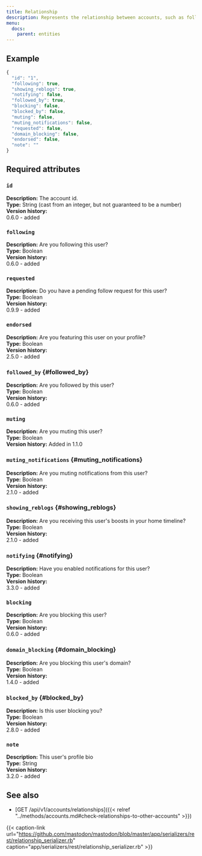 ```yaml
---
title: Relationship
description: Represents the relationship between accounts, such as following / blocking / muting / etc.
menu:
  docs:
    parent: entities
---
```


## Example

```javascript
{
  "id": "1",
  "following": true,
  "showing_reblogs": true,
  "notifying": false,
  "followed_by": true,
  "blocking": false,
  "blocked_by": false,
  "muting": false,
  "muting_notifications": false,
  "requested": false,
  "domain_blocking": false,
  "endorsed": false,
  "note": ""
}
```

## Required attributes

### `id`

**Description:** The account id.\
**Type:** String \(cast from an integer, but not guaranteed to be a number\)\
**Version history:**\
0.6.0 - added

### `following`

**Description:** Are you following this user?\
**Type:** Boolean\
**Version history:**\
0.6.0 - added

### `requested`

**Description:** Do you have a pending follow request for this user?\
**Type:** Boolean\
**Version history:**\
0.9.9 - added

### `endorsed`

**Description:** Are you featuring this user on your profile?\
**Type:** Boolean\
**Version history:**\
2.5.0 - added

### `followed_by` {#followed_by}

**Description:** Are you followed by this user?\
**Type:** Boolean\
**Version history:**\
0.6.0 - added

### `muting`

**Description:** Are you muting this user?\
**Type:** Boolean\
**Version history:** Added in 1.1.0

### `muting_notifications` {#muting_notifications}

**Description:** Are you muting notifications from this user?\
**Type:** Boolean\
**Version history:**\
2.1.0 - added

### `showing_reblogs` {#showing_reblogs}

**Description:** Are you receiving this user's boosts in your home timeline?\
**Type:** Boolean\
**Version history:**\
2.1.0 - added

### `notifying` {#notifying}

**Description:** Have you enabled notifications for this user?\
**Type:** Boolean\
**Version history:**\
3.3.0 - added

### `blocking`

**Description:** Are you blocking this user?\
**Type:** Boolean\
**Version history:**\
0.6.0 - added

### `domain_blocking` {#domain_blocking}

**Description:** Are you blocking this user's domain?\
**Type:** Boolean\
**Version history:**\
1.4.0 - added

### `blocked_by` {#blocked_by}

**Description:** Is this user blocking you?\
**Type:** Boolean\
**Version history:**\
2.8.0 - added

### `note`

**Description:** This user's profile bio\
**Type:** String\
**Version history:**\
3.2.0 - added

## See also

* [GET /api/v1/accounts/relationships]({{< relref "../methods/accounts.md#check-relationships-to-other-accounts" >}})

{{< caption-link url="https://github.com/mastodon/mastodon/blob/master/app/serializers/rest/relationship_serializer.rb" caption="app/serializers/rest/relationship\_serializer.rb" >}}
